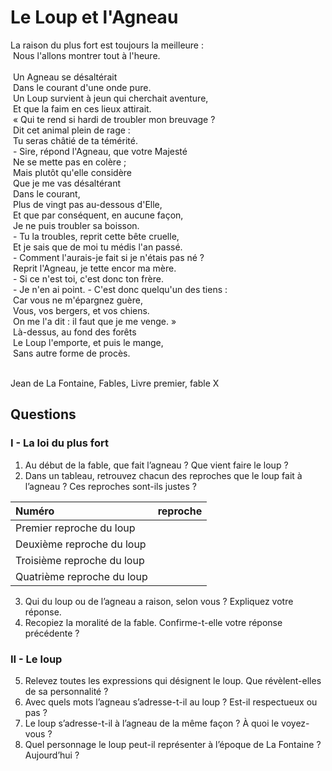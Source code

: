 # Le Loup et l'Agneau

La raison du plus fort est toujours la meilleure :<br /> Nous l'allons montrer tout à l'heure.<br /><br />
 Un Agneau se désaltérait<br /> Dans le courant d'une onde pure.<br /> Un Loup survient à jeun qui cherchait aventure,<br /> Et que la faim en ces lieux attirait.<br /> « Qui te rend si hardi de troubler mon breuvage ?<br /> Dit cet animal plein de rage :<br /> Tu seras châtié de ta témérité.<br /> - Sire, répond l'Agneau, que votre Majesté<br /> Ne se mette pas en colère ;<br /> Mais plutôt qu'elle considère<br /> Que je me vas désaltérant<br /> Dans le courant,<br /> Plus de vingt pas au-dessous d'Elle,<br /> Et que par conséquent, en aucune façon,<br /> Je ne puis troubler sa boisson.<br /> - Tu la troubles, reprit cette bête cruelle,<br /> Et je sais que de moi tu médis l'an passé.<br /> - Comment l'aurais-je fait si je n'étais pas né ?<br /> Reprit l'Agneau, je tette encor ma mère.<br /> - Si ce n'est toi, c'est donc ton frère.<br /> - Je n'en ai point. - C'est donc quelqu'un des tiens :<br /> Car vous ne m'épargnez guère,<br /> Vous, vos bergers, et vos chiens.<br /> On me l'a dit : il faut que je me venge. »<br /> Là-dessus, au fond des forêts<br /> Le Loup l'emporte, et puis le mange,<br /> Sans autre forme de procès.<br /><br />

Jean de La Fontaine, Fables, Livre premier, fable X

## Questions

### I - La loi du plus fort

1. Au début de la fable, que fait l’agneau ? Que vient faire le loup ?
2. Dans un tableau, retrouvez chacun des reproches que le loup fait à l’agneau ?
Ces reproches sont-ils justes ?

| Numéro | reproche |
|:--|:--|
| Premier reproche du loup |  |
| Deuxième reproche du loup |  |
| Troisième reproche du loup |  |
| Quatrième reproche du loup |  |

3. Qui du loup ou de l’agneau a raison, selon vous ? Expliquez votre réponse.
4. Recopiez la moralité de la fable. Confirme-t-elle votre réponse précédente ?

### II - Le loup

5. Relevez toutes les expressions qui désignent le loup. Que révèlent-elles de sa personnalité ?
6. Avec quels mots l’agneau s’adresse-t-il au loup ? Est-il respectueux ou pas ?
7. Le loup s’adresse-t-il à l’agneau de la même façon ? À quoi le voyez-vous ?
8. Quel personnage le loup peut-il représenter à l’époque de La Fontaine ? Aujourd’hui ?

